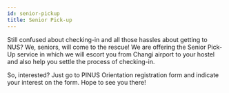 ```yaml
---
id: senior-pickup
title: Senior Pick-up
---
```

Still confused about checking-in and all those hassles about getting to NUS? We, seniors, will come to the rescue! We are offering the Senior Pick-Up service in which we will escort you from Changi airport to your hostel and also help you settle the process of checking-in.

So, interested? Just go to PINUS Orientation registration form and indicate your interest on the form. Hope to see you there!
<!--stackedit_data:
eyJoaXN0b3J5IjpbMTMzOTU1Mjg2N119
-->